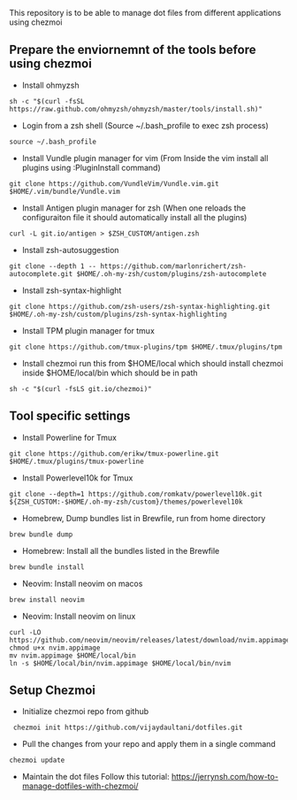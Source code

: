 This repository is to be able to manage dot files from different applications using chezmoi

## Prepare the enviornemnt of the tools before using chezmoi

* Install ohmyzsh
```
sh -c "$(curl -fsSL https://raw.github.com/ohmyzsh/ohmyzsh/master/tools/install.sh)"
```

* Login from a zsh shell (Source ~/.bash_profile to exec zsh process)
```
source ~/.bash_profile
```

* Install Vundle plugin manager for vim (From Inside the vim install all plugins using :PluginInstall command)
```
git clone https://github.com/VundleVim/Vundle.vim.git $HOME/.vim/bundle/Vundle.vim
```

* Install Antigen plugin manager for zsh (When one reloads the configuraiton file it should automatically install all the plugins)
```
curl -L git.io/antigen > $ZSH_CUSTOM/antigen.zsh
```

* Install zsh-autosuggestion
```
git clone --depth 1 -- https://github.com/marlonrichert/zsh-autocomplete.git $HOME/.oh-my-zsh/custom/plugins/zsh-autocomplete
```

* Install zsh-syntax-highlight
```
git clone https://github.com/zsh-users/zsh-syntax-highlighting.git $HOME/.oh-my-zsh/custom/plugins/zsh-syntax-highlighting
```

* Install TPM plugin manager for tmux
```
git clone https://github.com/tmux-plugins/tpm $HOME/.tmux/plugins/tpm
```

* Install chezmoi run this from $HOME/local which should install chezmoi inside $HOME/local/bin which should be in path
```
sh -c "$(curl -fsLS git.io/chezmoi)"
```

## Tool specific settings
* Install Powerline for Tmux
```
git clone https://github.com/erikw/tmux-powerline.git $HOME/.tmux/plugins/tmux-powerline
```

* Install Powerlevel10k for Tmux
```
git clone --depth=1 https://github.com/romkatv/powerlevel10k.git ${ZSH_CUSTOM:-$HOME/.oh-my-zsh/custom}/themes/powerlevel10k
```

* Homebrew, Dump bundles list in Brewfile, run from home directory
```
brew bundle dump
```

* Homebrew: Install all the bundles listed in the Brewfile
```
brew bundle install
```

* Neovim: Install neovim on macos
```
brew install neovim
```

* Neovim: Install neovim on linux
```
curl -LO https://github.com/neovim/neovim/releases/latest/download/nvim.appimage
chmod u+x nvim.appimage
mv nvim.appimage $HOME/local/bin
ln -s $HOME/local/bin/nvim.appimage $HOME/local/bin/nvim
```

## Setup Chezmoi

* Initialize chezmoi repo from github
```
 chezmoi init https://github.com/vijaydaultani/dotfiles.git
```

* Pull the changes from your repo and apply them in a single command
```
chezmoi update
```

* Maintain the dot files
Follow this tutorial: https://jerrynsh.com/how-to-manage-dotfiles-with-chezmoi/
